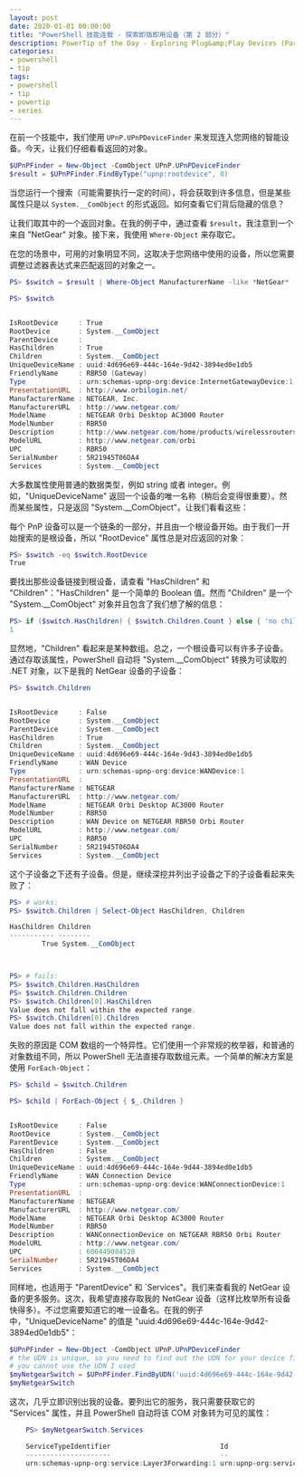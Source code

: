```yaml
---
layout: post
date: 2020-01-01 00:00:00
title: "PowerShell 技能连载 - 探索即插即用设备（第 2 部分）"
description: PowerTip of the Day - Exploring Plug&amp;Play Devices (Part 2)
categories:
- powershell
- tip
tags:
- powershell
- tip
- powertip
- series
---
```

在前一个技能中，我们使用 `UPnP.UPnPDeviceFinder` 来发现连入您网络的智能设备。今天，让我们仔细看看返回的对象。

```powershell
$UPnPFinder = New-Object -ComObject UPnP.UPnPDeviceFinder
$result = $UPnPFinder.FindByType("upnp:rootdevice", 0)
```

当您运行一个搜索（可能需要执行一定的时间），将会获取到许多信息，但是某些属性只是以 `System.__ComObject` 的形式返回。如何查看它们背后隐藏的信息？

让我们取其中的一个返回对象。在我的例子中，通过查看 `$result`，我注意到一个来自 "NetGear" 对象。接下来，我使用 `Where-Object` 来存取它。

在您的场景中，可用的对象明显不同，这取决于您网络中使用的设备，所以您需要调整过滤器表达式来匹配返回的对象之一。

```powershell
PS> $switch = $result | Where-Object ManufacturerName -like *NetGear*

PS> $switch


IsRootDevice     : True
RootDevice       : System.__ComObject
ParentDevice     :
HasChildren      : True
Children         : System.__ComObject
UniqueDeviceName : uuid:4d696e69-444c-164e-9d42-3894ed0e1db5
FriendlyName     : RBR50 (Gateway)
Type             : urn:schemas-upnp-org:device:InternetGatewayDevice:1
PresentationURL  : http://www.orbilogin.net/
ManufacturerName : NETGEAR, Inc.
ManufacturerURL  : http://www.netgear.com/
ModelName        : NETGEAR Orbi Desktop AC3000 Router
ModelNumber      : RBR50
Description      : http://www.netgear.com/home/products/wirelessrouters
ModelURL         : http://www.netgear.com/orbi
UPC              : RBR50
SerialNumber     : 5R21945T06DA4
Services         : System.__ComObject
```

大多数属性使用普通的数据类型，例如 string 或者 integer。例如，"UniqueDeviceName" 返回一个设备的唯一名称（稍后会变得很重要）。然而某些属性，只是返回 "System.__ComObject"。让我们看看这些：

每个 PnP 设备可以是一个链条的一部分，并且由一个根设备开始。由于我们一开始搜索的是根设备，所以 "RootDevice" 属性总是对应返回的对象：

```powershell
PS> $switch -eq $switch.RootDevice
True
```

要找出那些设备链接到根设备，请查看 "HasChildren" 和 "Children"："HasChildren" 是一个简单的 Boolean 值。然而 "Children" 是一个 "System.__ComObject" 对象并且包含了我们想了解的信息：

```powershell
PS> if ($switch.HasChildren) { $switch.Children.Count } else { 'no children' }
1
```

显然地，"Children" 看起来是某种数组。总之，一个根设备可以有许多子设备。通过存取该属性，PowerShell 自动将 "System.__ComObject" 转换为可读取的 .NET 对象，以下是我的 NetGear 设备的子设备：

```powershell
PS> $switch.Children


IsRootDevice     : False
RootDevice       : System.__ComObject
ParentDevice     : System.__ComObject
HasChildren      : True
Children         : System.__ComObject
UniqueDeviceName : uuid:4d696e69-444c-164e-9d43-3894ed0e1db5
FriendlyName     : WAN Device
Type             : urn:schemas-upnp-org:device:WANDevice:1
PresentationURL  :
ManufacturerName : NETGEAR
ManufacturerURL  : http://www.netgear.com/
ModelName        : NETGEAR Orbi Desktop AC3000 Router
ModelNumber      : RBR50
Description      : WAN Device on NETGEAR RBR50 Orbi Router
ModelURL         : http://www.netgear.com/
UPC              : RBR50
SerialNumber     : 5R21945T06DA4
Services         : System.__ComObject
```

这个子设备之下还有子设备。但是，继续深挖并列出子设备之下的子设备看起来失败了：

```powershell
PS> # works:
PS> $switch.Children | Select-Object HasChildren, Children

HasChildren Children
----------- --------
        True System.__ComObject



PS> # fails:
PS> $switch.Children.HasChildren
PS> $switch.Children.Children
PS> $switch.Children[0].HasChildren
Value does not fall within the expected range.
PS> $switch.Children[0].Children
Value does not fall within the expected range.
```

失败的原因是 COM 数组的一个特异性。它们使用一个非常规的枚举器，和普通的对象数组不同，所以 PowerShell 无法直接存取数组元素。一个简单的解决方案是使用 `ForEach-Object`：

```powershell
PS> $child = $switch.Children

PS> $child | ForEach-Object { $_.Children }


IsRootDevice     : False
RootDevice       : System.__ComObject
ParentDevice     : System.__ComObject
HasChildren      : False
Children         : System.__ComObject
UniqueDeviceName : uuid:4d696e69-444c-164e-9d44-3894ed0e1db5
FriendlyName     : WAN Connection Device
Type             : urn:schemas-upnp-org:device:WANConnectionDevice:1
PresentationURL  :
ManufacturerName : NETGEAR
ManufacturerURL  : http://www.netgear.com/
ModelName        : NETGEAR Orbi Desktop AC3000 Router
ModelNumber      : RBR50
Description      : WANConnectionDevice on NETGEAR RBR50 Orbi Router
ModelURL         : http://www.netgear.com/
UPC              : 606449084528
SerialNumber     : 5R21945T06DA4
Services         : System.__ComObject
```

同样地，也适用于 "ParentDevice" 和 `Services"。我们来查看我的 NetGear 设备的更多服务。这次，我希望直接存取我的 NetGear 设备（这样比枚举所有设备快得多）。不过您需要知道它的唯一设备名。在我的例子中，"UniqueDeviceName" 的值是 "uuid:4d696e69-444c-164e-9d42-3894ed0e1db5"：

```powershell
$UPnPFinder = New-Object -ComObject UPnP.UPnPDeviceFinder
# the UDN is unique, so you need to find out the UDN for your device first
# you cannot use the UDN I used
$myNetgearSwitch = $UPnPFinder.FindByUDN('uuid:4d696e69-444c-164e-9d42-3894ed0e1db5')
$myNetgearSwitch
```

这次，几乎立即识别出我的设备。要列出它的服务，我只需要获取它的 "Services" 属性，并且 PowerShell 自动将该 COM 对象转为可见的属性：

```powershell
    PS> $myNetgearSwitch.Services

    ServiceTypeIdentifier                           Id                                   LastTransportStatus
    ---------------------                           --                                   -------------------
    urn:schemas-upnp-org:service:Layer3Forwarding:1 urn:upnp-org:serviceId:L3Forwarding1                   0
```

<!--本文国际来源：[Exploring Plug&amp;Play Devices (Part 2)](https://community.idera.com/database-tools/powershell/powertips/b/tips/posts/exploring-plug-play-devices-part-2)-->

